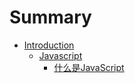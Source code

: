 # Summary

* [Introduction](README.md)
  * [Javascript](javascript.md)
    * [什么是JavaScript](javascript/shi-yao-shijavascript.md)

